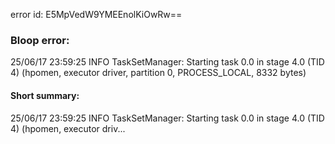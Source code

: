 error id: E5MpVedW9YMEEnolKiOwRw==
### Bloop error:

25/06/17 23:59:25 INFO TaskSetManager: Starting task 0.0 in stage 4.0 (TID 4) (hpomen, executor driver, partition 0, PROCESS_LOCAL, 8332 bytes)
#### Short summary: 

25/06/17 23:59:25 INFO TaskSetManager: Starting task 0.0 in stage 4.0 (TID 4) (hpomen, executor driv...